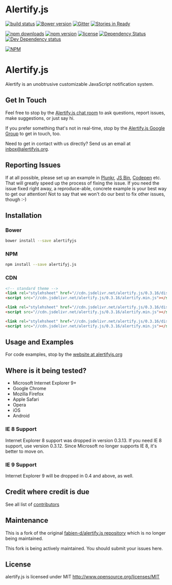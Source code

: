 # Alertify.js 

[![build status](https://secure.travis-ci.org/alertifyjs/alertify.js.png)](http://travis-ci.org/alertifyjs/alertify.js)
[![Bower version](https://badge.fury.io/bo/alertifyjs.svg)](http://badge.fury.io/bo/alertifyjs)
[![Gitter](https://badges.gitter.im/Join%20Chat.svg)](https://gitter.im/alertifyjs/alertify.js?utm_source=badge&utm_medium=badge&utm_campaign=pr-badge) 
[![Stories in Ready](https://badge.waffle.io/alertifyjs/alertify.js.png?label=ready&title=Ready)](https://waffle.io/alertifyjs/alertify.js)

[![npm downloads](https://img.shields.io/npm/dm/localeval.svg)](https://www.npmjs.com/package/alertify.js)
[![npm version](https://img.shields.io/npm/v/alertify.js.svg)](https://www.npmjs.com/package/alertify.js)
[![license](https://img.shields.io/npm/l/alertify.js.svg)](https://www.npmjs.com/package/alertify.js)
[![Dependency Status](https://david-dm.org/alertifyjs/alertify.js.svg)](https://david-dm.org/alertifyjs/alertify.js)
[![Dev Dependency status](https://alertifyjs/alertify.js/dev-status.svg)](https://david-dm.org/alertifyjs/alertify.js#info=devDependencies&view=table)

[![NPM](https://nodei.co/npm/alertify.js.png)](https://nodei.co/npm/alertify.js/)

# Alertify.js

Alertify is an unobtrusive customizable JavaScript notification system.

## Get In Touch

Feel free to stop by the [Alertify.js chat room](https://gitter.im/alertifyjs/alertify.js) to ask questions, report issues, make suggestions, or just say hi. 

If you prefer something that's not in real-time, stop by the [Alertify.js Google Group](https://groups.google.com/forum/#!forum/alertifyjs/new) to get in touch, too.

Need to get in contact with us directly? Send us an email at [inbox@alertifyjs.org](mailto:inbox@alertifyjs.org).

## Reporting Issues

If at all possible, please set up an example in [Plunkr](http://plunkr.co), [JS Bin](//jsbin.com), [Codepen](http://codepen.io/) 
etc. That will greatly speed up the process of fixing the issue. If you need the issue fixed right away, a reproduce-able, 
concrete example is your best way to get our attention! Not to say that we won't do our best to fix other issues, though :-)

## Installation

### Bower

```bash
bower install --save alertifyjs
```

### NPM

```bash
npm install --save alertifyj.js
```

### CDN

```html
<!-- standard theme -->
<link rel="stylehsheet" href="//cdn.jsdelivr.net/alertify.js/0.3.16/dist/css/alertify.css">
<script src="//cdn.jsdelivr.net/alertify.js/0.3.16/alertify.min.js"></script>
```

```html
<link rel="stylehsheet" href="//cdn.jsdelivr.net/alertify.js/0.3.16/dist/css/alertify-bootstrap.css">
<script src="//cdn.jsdelivr.net/alertify.js/0.3.16/alertify.min.js"></script>
```

```html
<link rel="stylehsheet" href="//cdn.jsdelivr.net/alertify.js/0.3.16/dist/css/alertify-bootstrap-3.css">
<script src="//cdn.jsdelivr.net/alertify.js/0.3.16/alertify.min.js"></script>
```


## Usage and Examples

For code examples, stop by the [website at alertifyjs.org](http://alertifyjs.org/)

## Where is it being tested?

* Microsoft Internet Explorer 9+
* Google Chrome
* Mozilla Firefox
* Apple Safari
* Opera
* iOS
* Android

### IE 8 Support

Internet Explorer 8 support was dropped in version 0.3.13. If you need IE 8 support,
use version 0.3.12. Since Microsoft no longer supports IE 8, it's better to move on.

### IE 9 Support

Internet Explorer 9 will be dropped in 0.4 and above, as well.

## Credit where credit is due

See all list of [contributors](https://github.com/alertifyjs/alertify.js/contributors)

## Maintenance

This is a fork of the original [fabien-d/alertify.js repository](//github.com/fabien-d/alertify.js) which is
no longer being maintained.

This fork is being actively maintained. You should submit your issues here.

## License

alertify.js is licensed under MIT http://www.opensource.org/licenses/MIT
